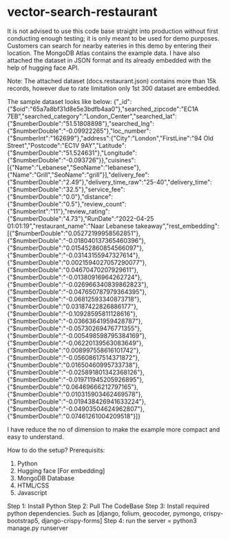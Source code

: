 # vector-search-restaurant

It is not advised to use this code base straight into production without first conducting enough testing; it is only meant to be used for demo purposes. Customers can search for nearby eateries in this demo by entering their location. The MongoDB Atlas contains the example data. I have also attached the dataset in JSON format and its already embedded with the help of hugging face API.

Note: The attached dataset (docs.restaurant.json) contains more than 15k records, however due to rate limitation only 1st 300 dataset are embedded.

The sample dataset looks like below:
{"_id":{"$oid":"65a7a8bf31d8e5e3bdfb4aa0"},"searched_zipcode":"EC1A 7EB","searched_category":"London_Center","searched_lat":{"$numberDouble":"51.51808898"},"searched_lng":{"$numberDouble":"-0.09922265"},"loc_number":{"$numberInt":"162699"},"address":{"City":"London","FirstLine":"94 Old Street","Postcode":"EC1V 9AY","Latitude":{"$numberDouble":"51.524631"},"Longitude":{"$numberDouble":"-0.093726"}},"cuisines":[{"Name":"Lebanese","SeoName":"lebanese"},{"Name":"Grill","SeoName":"grill"}],"delivery_fee":{"$numberDouble":"2.49"},"delivery_time_raw":"25-40","delivery_time":{"$numberDouble":"32.5"},"service_fee":{"$numberDouble":"0.0"},"distance":{"$numberDouble":"0.5"},"review_count":{"$numberInt":"11"},"review_rating":{"$numberDouble":"4.73"},"RunDate":"2022-04-25 01:01:19","restaurant_name":"Naar Lebanese takeaway","rest_embedding":[{"$numberDouble":"0.05272199958562851"},{"$numberDouble":"-0.018040137365460396"},{"$numberDouble":"0.015452860854566097"},{"$numberDouble":"-0.03143155947327614"},{"$numberDouble":"0.0021594027057290077"},{"$numberDouble":"0.04670470207929611"},{"$numberDouble":"-0.01380916964262724"},{"$numberDouble":"-0.026966340839862823"},{"$numberDouble":"-0.047650787979364395"},{"$numberDouble":"-0.06812593340873718"},{"$numberDouble":"0.03187422826886177"},{"$numberDouble":"-0.10928595811128616"},{"$numberDouble":"-0.03663641959428787"},{"$numberDouble":"-0.05730269476771355"},{"$numberDouble":"-0.005498598795384169"},{"$numberDouble":"-0.06220139563083649"},{"$numberDouble":"0.008997558616101742"},{"$numberDouble":"-0.05608617514371872"},{"$numberDouble":"0.01650460995733738"},{"$numberDouble":"-0.025891801342368126"},{"$numberDouble":"-0.019711945205926895"},{"$numberDouble":"0.06469666212797165"},{"$numberDouble":"0.010315903462469578"},{"$numberDouble":"-0.019438426941633224"},{"$numberDouble":"-0.04903504624962807"},{"$numberDouble":"0.07461261004209518"}]}

I have reduce the no of dimension to make the example more compact and easy to understand.

How to do the setup?
Prerequisits:
1. Python
2. Hugging face [For embedding]
3. MongoDB Database
4. HTML/CSS
5. Javascript

Step 1: Install Python 
Step 2: Pull The CodeBase
Step 3: Install required python dependencies. Such as [django, folium, geocoder, pymongo, crispy-bootstrap5, django-crispy-forms]
Step 4: run the server = python3 manage.py runserver
